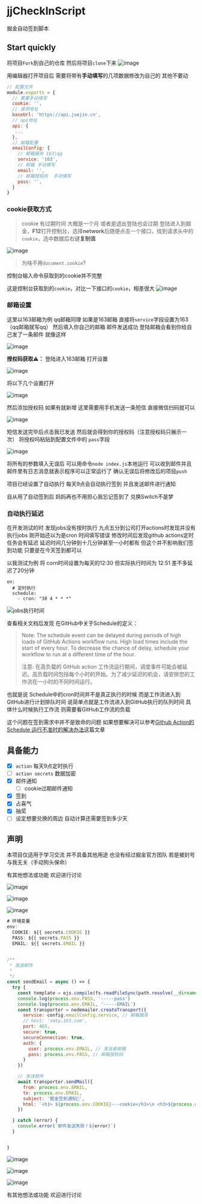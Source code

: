 # jjCheckInScript
掘金自动签到脚本

## Start quickly
将项目`Fork`到自己的仓库  然后将项目`clone`下来 
![image](https://user-images.githubusercontent.com/46524158/148786158-33a763ad-11d6-4ce6-9cde-4bd8c9e77992.png)

用编辑器打开项目后  需要将带有**手动填写**的几项数据修改为自己的 其他不要动 
```js
// 配置文件
module.exports = {
  // 需要手动填写
  cookie: '',
  // 请求地址
  baseUrl: 'https://api.juejin.cn',
  // api地址
  api: {
   ...
  },
  // 邮箱配置
  emailConfig: {
    // 邮箱服务 163|qq
    service: '163',
    // 邮箱 手动填写
    email: '',
    // 邮箱授权码  手动填写
    pass: '',
  }
}

```

### cookie获取方式
> cookie 有过期时间 大概是一个月  或者是退出登陆也会过期 
登陆进入到掘金，**F12**打开控制台，选择**network**后随便点击一个接口，找到请求头中的`cookie`，选中数据后右键**复制值**

![image](https://user-images.githubusercontent.com/46524158/148544112-d965ec3a-2b07-4b2d-a2f4-db42e56bacb7.png)

> 为啥不用`document.cookie`? 


 控制台输入命令获取到的cookie并不完整
 
 这是控制台获取到的`cookie`，对比一下接口的`cookie`，相差很大
 ![image](https://user-images.githubusercontent.com/46524158/148544544-f1c29caf-389c-43b0-bd80-45c64b107a73.png)


### 邮箱设置
这里以163邮箱为例  qq邮箱同理  如果是163邮箱  直接将`service`字段设置为163（qq邮箱就写qq） 然后填入你自己的邮箱 邮件发送成功  登陆邮箱会看到你给自己发了一条邮件  就像这样

![image](https://user-images.githubusercontent.com/46524158/148787057-f71ec4d9-6373-468b-868d-d636b5a8069b.png)

**授权码获取⚠️：**
登陆进入163邮箱  打开设置

![image](https://user-images.githubusercontent.com/46524158/148787385-8829e382-17ec-492b-b30e-924c7610d59c.png)

将以下几个设置打开

![image](https://user-images.githubusercontent.com/46524158/148787691-89b5e8a0-d28b-43ea-ab0a-d7689feb2eba.png)

然后添加授权码  如果有就新增  这里需要用手机发送一条短信  直接微信扫码就可以

![image](https://user-images.githubusercontent.com/46524158/148787887-b32426f6-2830-40ca-b245-868fa4ead1e5.png)

短信发送完毕后点击我已发送  然后就会得到你的授权码（注意授权码只展示一次）  将授权吗粘贴到配置文件中的 `pass`字段

![image](https://user-images.githubusercontent.com/46524158/148788024-52f3d77f-0df4-4d1f-ad0f-a1f2b882710f.png)


将所有的参数填入无误后  可以用命令`node index.js`本地运行  可以收到邮件并且邮件里有日志消息就表示程序可以正常运行了  确认无误后将修改后的项目`push`  

项目已经设置了自动执行  每天9点会自动执行签到  并且发送邮件进行通知

自从用了自动签到后  妈妈再也不用担心我忘记签到了   兑换Switch不是梦

### 自动执行延迟
在开发测试的时 发现jobs没有按时执行 九点五分到公司打开actions时发现并没有执行jobs  刚开始还以为是cron 时间填写错误  修改时间后发现github actions定时任务会有延迟  延迟时间几分钟到十几分钟甚至一小时都有  但这个并不影响我们签到功能  只要是在今天签到都可以  


以我测试为例  将 corn时间设置为每天的12:30  但实际执行时间为 12:51 差不多延迟了20分钟
```
on:
  # 定时执行
  schedule:
    - cron: "30 4 * * *"
```


![jobs执行时间](https://user-images.githubusercontent.com/46524158/148627089-6186fefc-1943-43ad-8d5c-75d78a211a54.png)



查看相关文档后发现  在GitHub中关于Schedule的定义：
> Note: The schedule event can be delayed during periods of high loads of GitHub Actions workflow runs. High load times include the start of every hour. To decrease the chance of delay, schedule your workflow to run at a different time of the hour.
> 
> 注意: 在高负载的 GitHub action 工作流运行期间，调度事件可能会被延迟。高负载时间包括每个小时的开始。为了减少延迟的机会，请安排您的工作流在一小时的不同时间运行。

也就是说  Schedule中的cron时间并不是真正执行的时候  而是工作流进入到GitHub进行计划排队时间 说简单点就是工作流进入到GitHub执行的队列时间  具体什么时候执行工作流 则需要看GitHub工作流的负载


这个问题在签到需求中并不是致命的问题  如果想要解决可以参考[Github Action的 Schedule 运行不准时的解决办法](https://zhuanlan.zhihu.com/p/379365305)这篇文章


## 具备能力
- [x] `action` 每天9点定时执行
- [ ] `action secrets` 数据加密
- [x] 邮件通知
  - [ ] cookie过期邮件通知
- [x] 签到
- [x] 占喜气
- [x] 抽奖
- [ ] 设定想要兑换的周边 自动计算还需要签到多少天

## 声明
本项目仅适用于学习交流  并不具备其他用途  也没有经过掘金官方团队  若是被封号  与我无关（手动狗头保命）

有其他想法或功能 欢迎进行讨论 



![image](https://user-images.githubusercontent.com/46524158/149060164-018472de-00e9-4db5-836b-884e77b12158.png)

![image](https://user-images.githubusercontent.com/46524158/149060328-714da762-fdb6-4ebf-b036-1cd3bbeb392b.png)

![image](https://user-images.githubusercontent.com/46524158/149060357-67cd970a-2859-44e9-b5c0-d163817935b8.png)


```js
# 环境变量
env:
  COOKIE: ${{ secrets.COOKIE }}
  PASS: ${{ secrets.PASS }}
  EMAIL: ${{ secrets.EMAIL }}

```

```js

/**
 * 发送邮件
 *
 */
const sendEmail = async () => {
  try {
    const template = ejs.compile(fs.readFileSync(path.resolve(__dirname, 'email.ejs'), 'utf8'));
    console.log(process.env.PASS, '-----pass')
    console.log(process.env.EMAIL, '-----EMAIL')
    const transporter = nodemailer.createTransport({
      service: config.emailConfig.service, // 邮箱服务
      // host: 'smtp.163.com',
      port: 465,
      secure: true,
      secureConnection: true,
      auth: {
        user: process.env.EMAIL, // 发送者邮箱
        pass: process.env.PASS, // 邮箱授权码
      }
    })

    // 发送邮件
    await transporter.sendMail({
      from: process.env.EMAIL,
      to: process.env.EMAIL,
      subject: '掘金签到通知🔔',
      html: `<h1> ${process.env.COOKIE}---cookie</h1>\n <h3>${process.env.EMAIL}--email</h3>`
    })

  } catch (error) {
    console.error(`邮件发送失败！${error}`)
  }


}
```
![image](https://user-images.githubusercontent.com/46524158/149060568-3cb6e145-bc16-45e0-b63b-716db2e774a4.png)

![image](https://user-images.githubusercontent.com/46524158/149060613-4d5f73ff-0652-48d7-b8d7-6f0cb6b9e240.png)

![image](https://user-images.githubusercontent.com/46524158/149118948-69816247-5adb-4510-974d-1185999e3410.png)


有其他想法或功能 欢迎进行讨论 
